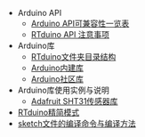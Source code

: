 - Arduino API
  - [Arduino API可兼容性一览表](/zh/manual/api/api-compatibility.md)
  - [RTduino API 注意事项](/zh/manual/api/api-notice.md)
- Arduino库
  - [RTduino文件夹目录结构](/zh/manual/libraries/dir-structure.md)
  - [Arduino内建库](/zh/manual/libraries/buildin-libraries.md)
  - [Arduino社区库](/zh/manual/libraries/community-libraries.md)
- Arduino库使用实例与说明
  - [Adafruit SHT31传感器库](/zh/manual/libraries/practical/adafruit-sht31/adafruit-sht31.md)
- [RTduino精简模式](/zh/manual/tinymode.md)
- [sketch文件的编译命令与编译方法](/zh/manual/sketch-loader.md)
